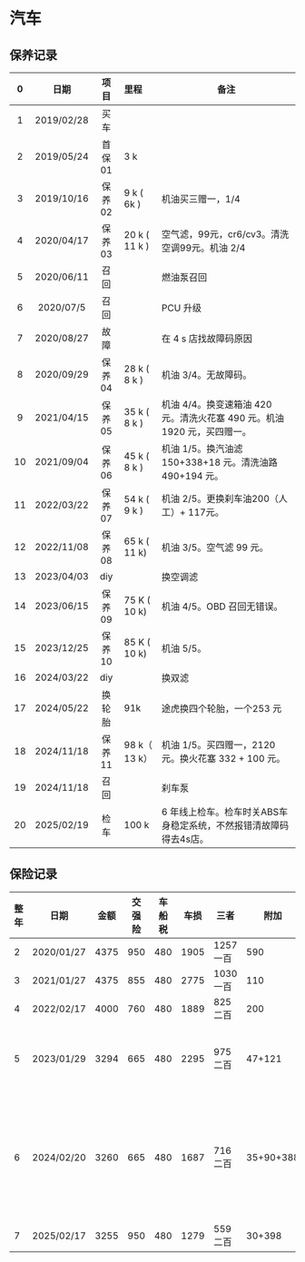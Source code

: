 # 汽车

## 保养记录

| 0		|     日期		|  项目	| 里程			| 备注																	|
|:--:	|:----------:	|:----:	|:--------------|------------------------------------------------						|
| 1		| 2019/02/28	|  买车	|				|																		|
| 2		| 2019/05/24	| 首保01	| 3 k			|																		|
| 3		| 2019/10/16	| 保养02	| 9 k ( 6k )	| 机油买三赠一，1/4														|
| 4		| 2020/04/17	| 保养03	| 20 k ( 11 k )	| 空气滤，99元，cr6/cv3。清洗空调99元。机油 2/4							|
| 5		| 2020/06/11	|  召回	|				| 燃油泵召回																|
| 6		|  2020/07/5	|  召回	|				| PCU 升级																|
| 7		| 2020/08/27	|  故障	|				| 在 4 s 店找故障码原因													|
| 8		| 2020/09/29	| 保养04	| 28 k ( 8 k )	| 机油 3/4。无故障码。													|
| 9		| 2021/04/15	| 保养05	| 35 k ( 8 k )	| 机油 4/4。换变速箱油 420 元。清洗火花塞 490 元。机油 1920 元，买四赠一。	|
| 10	|  2021/09/04	| 保养06	| 45 k ( 8 k )	| 机油 1/5。换汽油滤 150+338+18 元。清洗油路 490+194 元。					|
| 11	| 2022/03/22	| 保养07	| 54 k ( 9 k )	| 机油 2/5。更换刹车油200（人工）+ 117元。									|
| 12	| 2022/11/08	| 保养08	| 65 k ( 11 k)	| 机油 3/5。空气滤 99 元。												|
| 13	|  2023/04/03	| diy	|				| 换空调滤																|
| 14	| 2023/06/15	| 保养09	| 75 K ( 10 k)	| 机油 4/5。OBD 召回无错误。												|
| 15	| 2023/12/25	| 保养10	| 85 K ( 10 k)	| 机油 5/5。																|
| 16	| 2024/03/22	| diy	|				| 换双滤																	|
| 17	| 2024/05/22	| 换轮胎	| 91k			| 途虎换四个轮胎，一个253 元												|
| 18	| 2024/11/18	| 保养11	| 98 k（ 13 k）	| 机油 1/5。买四赠一，2120 元。换火花塞 332 + 100 元。						|
| 19	| 2024/11/18	|  召回	|				| 刹车泵																	|
| 20	| 2025/02/19	| 检车	| 100 k			| 6 年线上检车。检车时关ABS车身稳定系统，不然报错清故障码得去4s店。			|


## 保险记录

|整年	| 日期		| 金额	| 交强险	| 车船税	| 车损	| 三者		| 附加		| 返现	| 备注				|	|
|---	|-----------|------	|-----	|-----	|------	|--------	|-----------|------	|-----------		|---|
| 2		| 2020/01/27	| 4375	| 950	| 480	| 1905	| 1257一百	| 590		|		|					|	|
| 3		| 2021/01/27	| 4375	| 855	| 480	| 2775	| 1030一百	| 110		|		|					|	|
| 4		| 2022/02/17	| 4000	| 760	| 480	| 1889	| 825二百	| 200		|		|					|	|
| 5		| 2023/01/29	| 3294	| 665	| 480	| 2295	| 975二百	| 47+121	| 1550	| 交强险下浮			|	|
| 6		| 2024/02/20	| 3260	| 665	| 480	| 1687	| 716二百	| 35+90+388	| 801	| 交强险和商业险下浮	|	|
| 7		| 2025/02/17	| 3255	| 950	| 480	| 1279	| 559二百	| 30+398	| 480	| 平安				|	|
